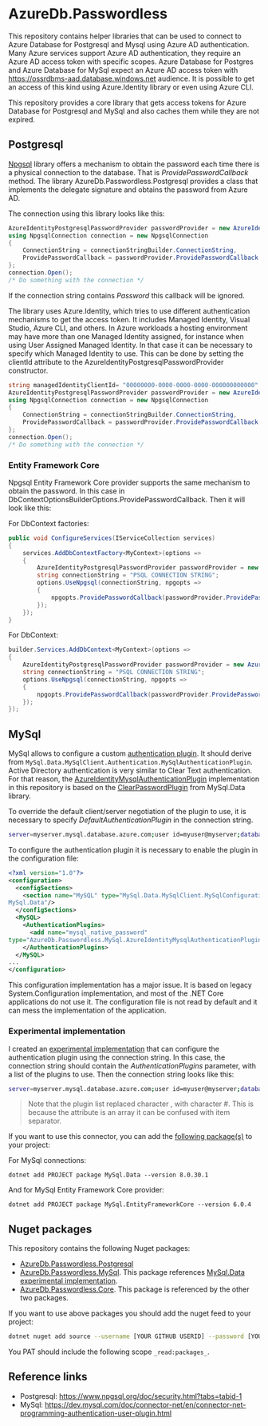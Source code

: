 # AzureDb.Passwordless

This repository contains helper libraries that can be used to connect to Azure Database for Postgresql and Mysql using Azure AD authentication. Many Azure services support Azure AD authentication, they require an Azure AD access token with specific scopes. Azure Database for Postgres and Azure Database for MySql expect an Azure AD access token with <https://ossrdbms-aad.database.windows.net> audience. It is possible to get an access of this kind using Azure.Identity library or even using Azure CLI.

This repository provides a core library that gets access tokens for Azure Database for Postgresql and MySql and also caches them while they are not expired.

## Postgresql

[Npgsql](https://www.npgsql.org/doc/security.html?tabs=tabid-1) library offers a mechanism to obtain the password each time there is a physical connection to the database. That is _ProvidePasswordCallback_ method. The library AzureDb.Passwordless.Postgresql provides a class that implements the delegate signature and obtains the password from Azure AD.

The connection using this library looks like this:

```csharp
AzureIdentityPostgresqlPasswordProvider passwordProvider = new AzureIdentityPostgresqlPasswordProvider();
using NpgsqlConnection connection = new NpgsqlConnection
{
    ConnectionString = connectionStringBuilder.ConnectionString,
    ProvidePasswordCallback = passwordProvider.ProvidePasswordCallback
};
connection.Open();
/* Do something with the connection */
```

If the connection string contains _Password_ this callback will be ignored.

The library uses Azure.Identity, which tries to use different authentication mechanisms to get the access token. It includes Managed Identity, Visual Studio, Azure CLI, and others. In Azure workloads a hosting environment may have more than one Managed Identity assigned, for instance when using User Assigned Managed Identity. In that case it can be necessary to specify which Managed Identity to use. This can be done by setting the clientId attribute to the AzureIdentityPostgresqlPasswordProvider constructor.

```csharp
string managedIdentityClientId= "00000000-0000-0000-0000-000000000000";
AzureIdentityPostgresqlPasswordProvider passwordProvider = new AzureIdentityPostgresqlPasswordProvider(managedIdentityClientId);
using NpgsqlConnection connection = new NpgsqlConnection
{
    ConnectionString = connectionStringBuilder.ConnectionString,
    ProvidePasswordCallback = passwordProvider.ProvidePasswordCallback
};
connection.Open();
/* Do something with the connection */
```

### Entity Framework Core

Npgsql Entity Framework Core provider supports the same mechanism to obtain the password. In this case in DbContextOptionsBuilderOptions.ProvidePasswordCallback. Then it will look like this:

For DbContext factories:

```csharp
public void ConfigureServices(IServiceCollection services)
{
    services.AddDbContextFactory<MyContext>(options =>
    {        
        AzureIdentityPostgresqlPasswordProvider passwordProvider = new AzureIdentityPostgresqlPasswordProvider();
        string connectionString = "PSQL CONNECTION STRING";
        options.UseNpgsql(connectionString, npgopts =>
        {
            npgopts.ProvidePasswordCallback(passwordProvider.ProvidePasswordCallback);
        });
    });
}
```

For DbContext:

```csharp
builder.Services.AddDbContext<MyContext>(options =>
{
    AzureIdentityPostgresqlPasswordProvider passwordProvider = new AzureIdentityPostgresqlPasswordProvider();
    string connectionString = "PSQL CONNECTION STRING";
    options.UseNpgsql(connectionString, npgopts =>
    {
        npgopts.ProvidePasswordCallback(passwordProvider.ProvidePasswordCallback);
    });
});
```

## MySql

MySql allows to configure a custom [authentication plugin](https://dev.mysql.com/doc/connector-net/en/connector-net-programming-authentication-user-plugin.html). It should derive from `MySql.Data.MySqlClient.Authentication.MySqlAuthenticationPlugin`. Active Directory authentication is very similar to Clear Text authentication. For that reason, the [AzureIdentityMysqlAuthenticationPlugin](AzureDb.Passwordless.MySql/AzureIdentityMysqlAuthenticationPlugin.cs) implementation in this repository is based on the [ClearPasswordPlugin](https://github.com/mysql/mysql-connector-net/blob/8.0/MySQL.Data/src/Authentication/ClearPasswordPlugin.cs) from MySql.Data library.

To override the default client/server negotiation of the plugin to use, it is necessary to specify _DefaultAuthenticationPlugin_ in the connection string.

```bash
server=myserver.mysql.database.azure.com;user id=myuser@myserver;database=mydb;sslmode=Required;defaultauthenticationplugin=mysql_clear_password;
```

To configure the authentication plugin it is necessary to enable the plugin in the configuration file:

```xml
<?xml version="1.0"?>
<configuration>
  <configSections>
    <section name="MySQL" type="MySql.Data.MySqlClient.MySqlConfiguration,
MySql.Data"/>
  </configSections>
  <MySQL>
    <AuthenticationPlugins>
      <add name="mysql_native_password"
type="AzureDb.Passwordless.MySql.AzureIdentityMysqlAuthenticationPlugin, AzureDb.Passwordless.MySql"></add>
    </AuthenticationPlugins>  
  </MySQL>
...
</configuration>
```

This configuration implementation has a major issue. It is based on legacy System.Configuration implementation, and most of the .NET Core applications do not use it. The configuration file is not read by default and it can mess the implementation of the application.

### Experimental implementation

I created an [experimental implementation](https://github.com/felipmiguel/mysql-connector-net) that can configure the authentication plugin using the connection string. In this case, the connection string should contain the _AuthenticationPlugins_ parameter, with a list of the plugins to use. Then the connection string looks like this:

```bash
server=myserver.mysql.database.azure.com;user id=myuser@myserver;database=mydb;sslmode=Required;defaultauthenticationplugin=mysql_clear_password;authenticationplugins=mysql_clear_password:AzureDb.Passwordless.MySql.AzureIdentityMysqlAuthenticationPlugin# AzureDb.Passwordless.MySql# Version=1.0.0.0# Culture=neutral# PublicKeyToken=null;
```

> Note that the plugin list replaced character , with character #. This is because the attribute is an array it can be confused with item separator.

If you want to use this connector, you can add the [following package(s)](https://github.com/felipmiguel?tab=packages&repo_name=mysql-connector-net) to your project:

For MySql connections:

```dotnetcli
dotnet add PROJECT package MySql.Data --version 8.0.30.1
```

And for MySql Entity Framework Core provider:

```dotnetcli
dotnet add PROJECT package MySql.EntityFrameworkCore --version 6.0.4
```

## Nuget packages

This repository contains the following Nuget packages:

* [AzureDb.Passwordless.Postgresql](https://github.com/felipmiguel/AzureDb.Passwordless/packages/1669347)
* [AzureDb.Passwordless.MySql](https://github.com/felipmiguel/AzureDb.Passwordless/packages/1669348). This package references [MySql.Data experimental implementation](https://github.com/felipmiguel?tab=packages&repo_name=mysql-connector-net).
* [AzureDb.Passwordless.Core](https://github.com/felipmiguel/AzureDb.Passwordless/packages/1669407). This package is referenced by the other two packages.

If you want to use above packages you should add the nuget feed to your project:

```bash
dotnet nuget add source --username [YOUR GITHUB USERID] --password [YOUR PAT] --store-password-in-clear-text --name github "https://nuget.pkg.github.com/felipmiguel/index.json"
```

You PAT should include the following scope `_read:packages_`.

## Reference links

* Postgresql: <https://www.npgsql.org/doc/security.html?tabs=tabid-1>
* MySql: <https://dev.mysql.com/doc/connector-net/en/connector-net-programming-authentication-user-plugin.html>
